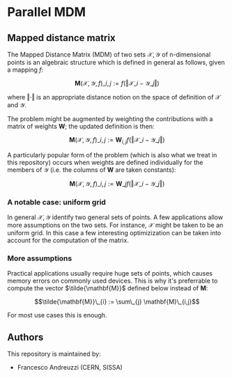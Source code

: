 # Parallel MDM

## Mapped distance matrix
The Mapped Distance Matrix (MDM) of two sets $\mathcal{X}, \mathcal{Y}$ of
n-dimensional points is an algebraic structure which is defined in general as
follows, given a mapping $f$:

$$\mathbf{M}(\mathcal{X}, \mathcal{Y}, f)\_{i,j} := f(\Vert \mathcal{X}\_i - \mathcal{Y}\_j\Vert)$$

where $\Vert \cdot \Vert$ is an appropriate distance notion on the space of
definition of $\mathcal{X}$ and $\mathcal{Y}$.

The problem might be augmented by weighting the contributions with a matrix
of weights $\mathbf{W}$; the updated definition is then:

$$\mathbf{M}(\mathcal{X}, \mathcal{Y}, f)\_{i,j} := \mathbf{W}_{i,j} f(\Vert \mathcal{X}\_{i} - \mathcal{Y}\_{j}\Vert)$$

A particularly popular form of the problem (which is also what we treat in this
repository) occurs when weights are defined individually for the members of
$\mathcal{Y}$ (i.e. the columns of $\mathbf{W}$ are taken constants):

$$\mathbf{M}(\mathcal{X}, \mathcal{Y}, f)\_{i,j} := \mathbf{W}\_{j} f(\Vert \mathcal{X}\_{i} - \mathcal{Y}\_{j}\Vert)$$

### A notable case: uniform grid

In general $\mathcal{X}, \mathcal{Y}$ identify two general sets of points. A
few applications allow more assumptions on the two sets. For instance,
$\mathcal{X}$ might be taken to be an uniform grid. In this case a few
interesting optimizization can be taken into account for the computation of the
matrix.

### More assumptions

Practical applications usually require huge sets of points, which causes
memory errors on commonly used devices. This is why it's preferrable to
compute the vector $\tilde{\mathbf{M}}$ defined below instead of $\mathbf{M}$:

$$\tilde{\mathbf{M}}\_{i} := \sum\_{j} \mathbf{M}\_{i,j}$$

For most use cases this is enough.

## Authors
This repository is maintained by:
- Francesco Andreuzzi (CERN, SISSA)
